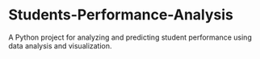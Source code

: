 # Students-Performance-Analysis
A Python project for analyzing and predicting student performance using data analysis and visualization.
